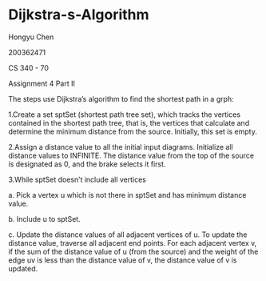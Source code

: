 # Dijkstra-s-Algorithm

Hongyu Chen

200362471

CS 340 - 70

Assignment 4 Part II

The steps use Dijkstra’s algorithm to find the shortest path in a grph:

1.Create a set sptSet (shortest path tree set), which tracks the vertices contained in the shortest path tree, that is, the vertices that calculate and determine the minimum distance from the source. Initially, this set is empty.

2.Assign a distance value to all the initial input diagrams. Initialize all distance values to INFINITE. The distance value from the top of the source is designated as 0, and the brake selects it first.

3.While sptSet doesn’t include all vertices

a. Pick a vertex u which is not there in sptSet and has minimum distance value.

b. Include u to sptSet.

c. Update the distance values of all adjacent vertices of u. To update the distance value, traverse all adjacent end points. For each adjacent vertex v, if the sum of the distance value of u (from the source) and the weight of the edge uv is less than the distance value of v, the distance value of v is updated.
